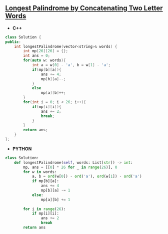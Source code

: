 ## [Longest Palindrome by Concatenating Two Letter Words](https://leetcode.com/problems/longest-palindrome-by-concatenating-two-letter-words/)

* **C++**
```cpp
class Solution {
public:
    int longestPalindrome(vector<string>& words) {
        int mp[26][26] = {};
        int ans = 0;
        for(auto w: words){
            int a = w[0] - 'a', b = w[1] - 'a';
            if(mp[b][a]){
                ans += 4;
                mp[b][a]--;
            }
            else
                mp[a][b]++;
        }
        for(int i = 0; i < 26; i++){
            if(mp[i][i]){
                ans += 2;
                break;
            }
        }
        return ans;
    }
};
```

* **PYTHON**
```py
class Solution:
    def longestPalindrome(self, words: List[str]) -> int:
        mp, ans = [[0] * 26 for _ in range(26)], 0
        for w in words:
            a, b = ord(w[0]) - ord('a'), ord(w[1]) - ord('a')
            if mp[b][a]:
                ans += 4
                mp[b][a] -= 1
            else:
                mp[a][b] += 1
        
        for i in range(26):
            if mp[i][i]:
                ans += 2
                break
        return ans         
```
